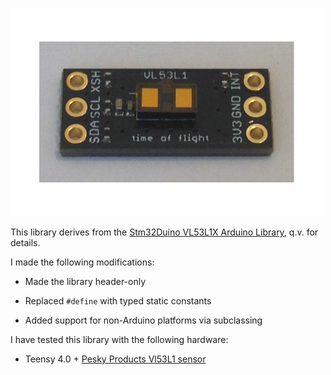 <a href="https://github.com/stm32duino/VL53L1X"><img src="vl53l1.jpg" width=500></a>

This library derives from the 
[Stm32Duino VL53L1X Arduino Library](https://github.com/stm32duino/VL53L1X), q.v. for details.

I made the following modifications:

* Made the library header-only

* Replaced ```#define``` with typed static constants

* Added support for non-Arduino platforms via subclassing

I have tested this library with the following hardware:

* Teensy 4.0 + [Pesky Products Vl53L1 sensor](https://www.tindie.com/products/onehorse/vl53l1-long-range-proximity-sensor/)

